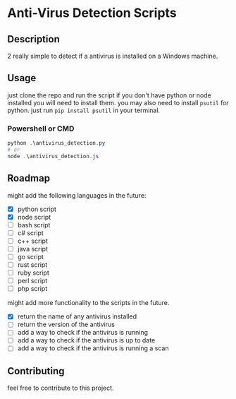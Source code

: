 # Anti-Virus Detection Scripts

## Description

2 really simple to detect if a antivirus is installed on a Windows machine.

## Usage

just clone the repo and run the script if you don't have python or node installed you will need to install them.
you may also need to install ```psutil``` for python.
just run ```pip install psutil``` in your terminal.

### Powershell or CMD

```powershell
python .\antivirus_detection.py
# or
node .\antivirus_detection.js
```

## Roadmap

might add the following languages in the future:

- [x] python script
- [x] node script
- [ ] bash script
- [ ] c# script
- [ ] c++ script
- [ ] java script
- [ ] go script
- [ ] rust script
- [ ] ruby script
- [ ] perl script
- [ ] php script

might add more functionality to the scripts in the future.
- [x] return the name of any antivirus installed
- [ ] return the version of the antivirus
- [ ] add a way to check if the antivirus is running
- [ ] add a way to check if the antivirus is up to date
- [ ] add a way to check if the antivirus is running a scan

## Contributing

feel free to contribute to this project.